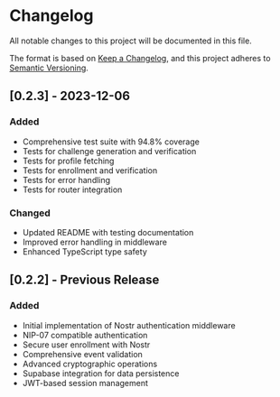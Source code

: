 # Changelog

All notable changes to this project will be documented in this file.

The format is based on [Keep a Changelog](https://keepachangelog.com/en/1.0.0/),
and this project adheres to [Semantic Versioning](https://semver.org/spec/v2.0.0.html).

## [0.2.3] - 2023-12-06

### Added
- Comprehensive test suite with 94.8% coverage
- Tests for challenge generation and verification
- Tests for profile fetching
- Tests for enrollment and verification
- Tests for error handling
- Tests for router integration

### Changed
- Updated README with testing documentation
- Improved error handling in middleware
- Enhanced TypeScript type safety

## [0.2.2] - Previous Release

### Added
- Initial implementation of Nostr authentication middleware
- NIP-07 compatible authentication
- Secure user enrollment with Nostr
- Comprehensive event validation
- Advanced cryptographic operations
- Supabase integration for data persistence
- JWT-based session management
